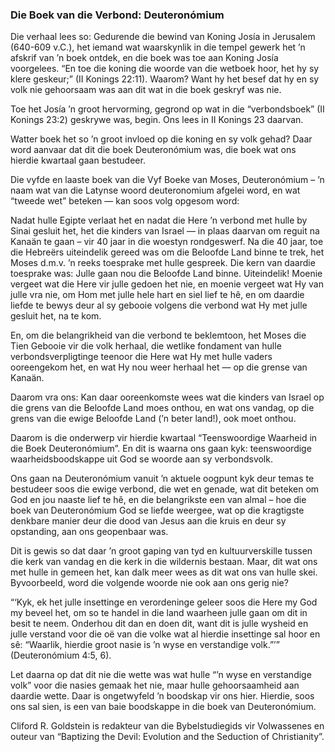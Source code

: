 ### Die Boek van die Verbond: Deuteronómium

Die verhaal lees so: Gedurende die bewind van Koning Josía in Jerusalem (640-609 v.C.), het iemand wat waarskynlik in die tempel gewerk het ’n afskrif van ’n boek ontdek, en die boek was toe aan Koning Josía voorgelees. “En toe die koning die woorde van die wetboek hoor, het hy sy klere geskeur;” (II Konings 22:11). Waarom? Want hy het besef dat hy en sy volk nie gehoorsaam was aan dit wat in die boek geskryf was nie.

Toe het Josía ’n groot hervorming, gegrond op wat in die “verbondsboek” (II Konings 23:2) geskrywe was, begin. Ons lees in II Konings 23 daarvan.

Watter boek het so ’n groot invloed op die koning en sy volk gehad? Daar word aanvaar dat dit die boek Deuteronómium was, die boek wat ons hierdie kwartaal gaan bestudeer.

Die vyfde en laaste boek van die Vyf Boeke van Moses, Deuteronómium – ’n naam wat van die Latynse woord deuteronomium afgelei word, en wat “tweede wet” beteken — kan soos volg opgesom word:

Nadat hulle Egipte verlaat het en nadat die Here ’n verbond met hulle by Sinai gesluit het, het die kinders van Israel — in plaas daarvan om reguit na Kanaän te gaan – vir 40 jaar in die woestyn rondgeswerf. Na die 40 jaar, toe die Hebreërs uiteindelik gereed was om die Beloofde Land binne te trek, het Moses d.m.v. ’n reeks toesprake met hulle gespreek. Die kern van daardie toesprake was: Julle gaan nou die Beloofde Land binne. Uiteindelik! Moenie vergeet wat die Here vir julle gedoen het nie, en moenie vergeet wat Hy van julle vra nie, om Hom met julle hele hart en siel lief te hê, en om daardie liefde te bewys deur al sy gebooie volgens die verbond wat Hy met julle gesluit het, na te kom.

En, om die belangrikheid van die verbond te beklemtoon, het Moses die Tien Gebooie vir die volk herhaal, die wetlike fondament van hulle verbondsverpligtinge teenoor die Here wat Hy met hulle vaders ooreengekom het, en wat Hy nou weer herhaal het — op die grense van Kanaän.

Daarom vra ons: Kan daar ooreenkomste wees wat die kinders van Israel op die grens van die Beloofde Land moes onthou, en wat ons vandag, op die grens van die ewige Beloofde Land (’n beter land!), ook moet onthou.

Daarom is die onderwerp vir hierdie kwartaal “Teenswoordige Waarheid in die Boek Deuteronómium”. En dit is waarna ons gaan kyk: teenswoordige waarheidsboodskappe uit God se woorde aan sy verbondsvolk.

Ons gaan na Deuteronómium vanuit ’n aktuele oogpunt kyk deur temas te bestudeer soos die ewige verbond, die wet en genade, wat dit beteken om God en jou naaste lief te hê, en die belangrikste een van almal – hoe die boek van Deuteronómium God se liefde weergee, wat op die kragtigste denkbare manier deur die dood van Jesus aan die kruis en deur sy opstanding, aan ons geopenbaar was.

Dit is gewis so dat daar ’n groot gaping van tyd en kultuurverskille tussen die kerk van vandag en die kerk in die wildernis bestaan. Maar, dit wat ons met hulle in gemeen het, kan dalk meer wees as dit wat ons van hulle skei. Byvoorbeeld, word die volgende woorde nie ook aan ons gerig nie?

“‘Kyk, ek het julle insettinge en verordeninge geleer soos die Here my God my beveel het, om so te handel in die land waarheen julle gaan om dit in besit te neem. Onderhou dit dan en doen dit, want dit is julle wysheid en julle verstand voor die oë van die volke wat al hierdie insettinge sal hoor en sê: “Waarlik, hierdie groot nasie is ’n wyse en verstandige volk.”’” (Deuteronómium 4:5, 6).

Let daarna op dat dit nie die wette was wat hulle “’n wyse en verstandige volk” voor die nasies gemaak het nie, maar hulle gehoorsaamheid aan daardie wette. Daar is ongetwyfeld ’n boodskap vir ons hier. Hierdie, soos ons sal sien, is een van baie boodskappe in die boek van Deuteronómium.

Cliford R. Goldstein is redakteur van die Bybelstudiegids vir Volwassenes en outeur van “Baptizing the Devil: Evolution and the Seduction of Christianity”.